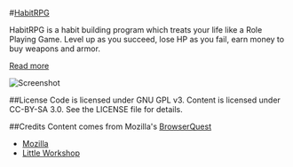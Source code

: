 #[HabitRPG](http://habitrpg.com/)

HabitRPG is a habit building program which treats your life like a Role Playing Game. Level up as you succeed, lose HP as you fail, earn money to buy weapons and armor.

[Read more](https://habitrpg.com/static/about)

![Screenshot](https://raw.github.com/lefnire/habitrpg/master/public/img/screenshot.jpeg "Screenshot")

##License
Code is licensed under GNU GPL v3. Content is licensed under CC-BY-SA 3.0.
See the LICENSE file for details.

##Credits
Content comes from Mozilla's [BrowserQuest](http://browserquest.mozilla.org/) 

 * [Mozilla](http://mozilla.org)
 * [Little Workshop](http://www.littleworkshop.fr)